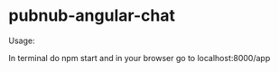 pubnub-angular-chat
===================

Usage:
  
  In terminal do npm start
  and in your browser go to localhost:8000/app
